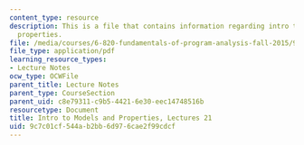 ```yaml
---
content_type: resource
description: This is a file that contains information regarding intro to models and
  properties.
file: /media/courses/6-820-fundamentals-of-program-analysis-fall-2015/9c7c01cf544ab2bb6d976cae2f99cdcf_MIT6_820F15_L21.pdf
file_type: application/pdf
learning_resource_types:
- Lecture Notes
ocw_type: OCWFile
parent_title: Lecture Notes
parent_type: CourseSection
parent_uid: c8e79311-c9b5-4421-6e30-eec14748516b
resourcetype: Document
title: Intro to Models and Properties, Lectures 21
uid: 9c7c01cf-544a-b2bb-6d97-6cae2f99cdcf
---
```

